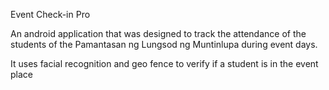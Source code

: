 Event Check-in Pro 

An android application that was designed to track the attendance of the students of the Pamantasan ng Lungsod ng Muntinlupa 
during event days.

It uses facial recognition and geo fence to verify if a student is in the event place
